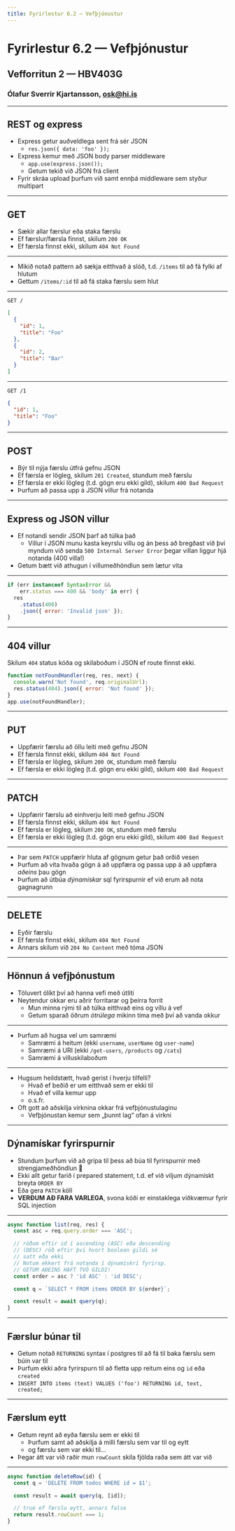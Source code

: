 ```yaml
---
title: Fyrirlestur 6.2 — Vefþjónustur
---
```


# Fyrirlestur 6.2 — Vefþjónustur

## Vefforritun 2 — HBV403G

### Ólafur Sverrir Kjartansson, [osk@hi.is](mailto:osk@hi.is)

---

## REST og express

* Express getur auðveldlega sent frá sér JSON
  - `res.json({ data: 'foo' });`
* Express kemur með JSON body parser middleware
  - `app.use(express.json());`
  - Getum tekið við JSON frá client
* Fyrir skráa upload þurfum við samt ennþá middleware sem styður multipart

***

## GET

* Sækir allar færslur eða staka færslu
* Ef færslur/færsla finnst, skilum `200 OK`
* Ef færsla finnst ekki, skilum `404 Not Found`

***

* Mikið notað pattern að sækja eitthvað á slóð, t.d. `/items` til að fá fylki af hlutum
* Gettum `/items/:id` til að fá staka færslu sem hlut

***

`GET /`

```json
[
  {
    "id": 1,
    "title": "Foo"
  },
  {
    "id": 2,
    "title": "Bar"
  }
]
```

***

`GET /1`

```json
{
  "id": 1,
  "title": "Foo"
}
```

***

## POST

* Býr til nýja færslu útfrá gefnu JSON
* Ef færsla er lögleg, skilum `201 Created`, stundum með færslu
* Ef færsla er ekki lögleg (t.d. gögn eru ekki gild), skilum `400 Bad Request`
* Þurfum að passa upp á JSON villur frá notanda

***

## Express og JSON villur

* Ef notandi sendir JSON þarf að túlka það
  - Villur í JSON munu kasta keyrslu villu og án þess að bregðast við því myndum við senda `500 Internal Server Error` þegar villan liggur hjá notanda (400 villa!)
* Getum bætt við athugun í villumeðhöndlun sem lætur vita

***
<!-- eslint-disable no-undef -->

```javascript
if (err instanceof SyntaxError &&
    err.status === 400 && 'body' in err) {
  res
    .status(400)
    .json({ error: 'Invalid json' });
}
```

***

## 404 villur

Skilum `404` status kóða og skilaboðum í JSON ef route finnst ekki.

<!-- eslint-disable no-unused-vars, no-undef -->

```js
function notFoundHandler(req, res, next) {
  console.warn('Not found', req.originalUrl);
  res.status(404).json({ error: 'Not found' });
}
app.use(notFoundHandler);
```

***

## PUT

* Uppfærir færslu að öllu leiti með gefnu JSON
* Ef færsla finnst ekki, skilum `404 Not Found`
* Ef færsla er lögleg, skilum `200 OK`, stundum með færslu
* Ef færsla er ekki lögleg (t.d. gögn eru ekki gild), skilum `400 Bad Request`

***

## PATCH

* Uppfærir færslu að einhverju leiti með gefnu JSON
* Ef færsla finnst ekki, skilum `404 Not Found`
* Ef færsla er lögleg, skilum `200 OK`, stundum með færslu
* Ef færsla er ekki lögleg (t.d. gögn eru ekki gild), skilum `400 Bad Request`

***

* Þar sem `PATCH` uppfærir hluta af gögnum getur það orðið vesen
* Þurfum að vita hvaða gögn á að uppfæra og passa upp á að uppfæra _aðeins_ þau gögn
* Þurfum að útbúa _dýnamískar_ sql fyrirspurnir ef við erum að nota gagnagrunn

***

## DELETE

* Eyðir færslu
* Ef færsla finnst ekki, skilum `404 Not Found`
* Annars skilum við `204 No Content` með tóma JSON

---

## Hönnun á vefjþónustum

* Töluvert ólíkt því að hanna vefi með útliti
* Neytendur okkar eru aðrir forritarar og þeirra forrit
  - Mun minna rými til að túlka eitthvað eins og villu á vef
  - Getum sparað öðrum _ótrúlega_ mikinn tíma með því að vanda okkur

***

* Þurfum að hugsa vel um samræmi
  - Samræmi á heitum (ekki `username`, `userName` og `user-name`)
  - Samræmi á URI (ekki `/get-users`, `/products` og `/cats`)
  - Samræmi á villuskilaboðum

***

* Hugsum heildstætt, hvað gerist í hverju tilfelli?
  - Hvað ef beðið er um eitthvað sem er ekki til
  - Hvað ef villa kemur upp
  - o.s.fr.
* Oft gott að aðskilja virknina okkar frá vefþjónustulaginu
  - Vefþjónustan kemur sem „þunnt lag“ ofan á virkni

---

## Dýnamískar fyrirspurnir

* Stundum þurfum við að grípa til þess að búa til fyrirspurnir með strengjameðhöndlun 🙈
* Ekki allt getur farið í prepared statement, t.d. ef við viljum dýnamískt breyta `ORDER BY`
* Eða gera `PATCH` köll
* **VERÐUM AÐ FARA VARLEGA**, svona kóði er einstaklega viðkvæmur fyrir SQL injection

***

<!-- eslint-disable no-unused-vars, no-undef -->

```javascript
async function list(req, res) {
  const asc = req.query.order === 'ASC';

  // röðum eftir id í ascending (ASC) eða descending
  // (DESC) röð eftir því hvort boolean gildi sé
  // satt eða ekki
  // Notum ekkert frá notanda í dýnamískrí fyrirsp.
  // GETUM AÐEINS HAFT TVÖ GILDI!
  const order = asc ? 'id ASC' : 'id DESC';

  const q = `SELECT * FROM items ORDER BY ${order}`;

  const result = await query(q);
}
```

***

## Færslur búnar til

* Getum notað `RETURNING` syntax í postgres til að fá til baka færslu sem búin var til
* Þurfum ekki aðra fyrirspurn til að fletta upp reitum eins og `id` eða `created`
* `INSERT INTO items (text) VALUES ('foo') RETURNING id, text, created;`

***

## Færslum eytt

* Getum reynt að eyða færslu sem er ekki til
  - Þurfum samt að aðskilja á milli færslu sem var til og eytt
  - og færslu sem var ekki til...
* Þegar átt var við raðir mun `rowCount` skila fjölda raða sem átt var við

***

<!-- eslint-disable no-unused-vars, no-undef -->

```javascript
async function deleteRow(id) {
  const q = 'DELETE FROM todos WHERE id = $1';

  const result = await query(q, [id]);

  // true ef færslu eytt, annars false
  return result.rowCount === 1;
}
```
